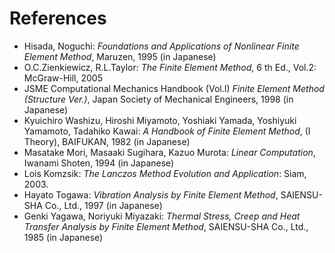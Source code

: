 # References

  - Hisada, Noguchi: *Foundations and Applications of Nonlinear Finite Element Method*, Maruzen, 1995 (in Japanese)
  - O.C.Zienkiewicz, R.L.Taylor: *The Finite Element Method*, 6 th Ed., Vol.2: McGraw-Hill, 2005
  - JSME Computational Mechanics Handbook (Vol.I) *Finite Element Method (Structure Ver.)*, Japan Society of Mechanical Engineers, 1998 (in Japanese)
  - Kyuichiro Washizu, Hiroshi Miyamoto, Yoshiaki Yamada, Yoshiyuki Yamamoto, Tadahiko Kawai: *A Handbook of Finite Element Method*, (I Theory), BAIFUKAN, 1982 (in Japanese)
  - Masatake Mori, Masaaki Sugihara, Kazuo Murota: *Linear Computation*, Iwanami Shoten, 1994 (in Japanese)
  - Lois Komzsik: *The Lanczos Method Evolution and Application*: Siam, 2003.
  - Hayato Togawa: *Vibration Analysis by Finite Element Method*, SAIENSU-SHA Co., Ltd., 1997 (in Japanese)
  - Genki Yagawa, Noriyuki Miyazaki: *Thermal Stress, Creep and Heat Transfer Analysis by Finite Element Method*, SAIENSU-SHA Co., Ltd., 1985 (in Japanese)
